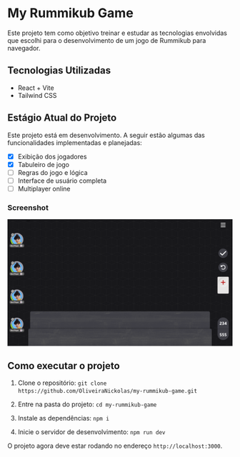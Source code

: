 # My Rummikub Game

Este projeto tem como objetivo treinar e estudar as tecnologias envolvidas que escolhi para o desenvolvimento de um jogo de Rummikub para navegador.

## Tecnologias Utilizadas

- React + Vite
- Tailwind CSS

## Estágio Atual do Projeto

Este projeto está em desenvolvimento. A seguir estão algumas das funcionalidades implementadas e planejadas:

- [x] Exibição dos jogadores
- [x] Tabuleiro de jogo
- [ ] Regras do jogo e lógica
- [ ] Interface de usuário completa
- [ ] Multiplayer online

### Screenshot

![Screenshot do projeto](https://github.com/OliveiraNickolas/My-Rummikub-Game/blob/main/Captura%20de%20tela%202023-05-08%20223723.png)


## Como executar o projeto

1. Clone o repositório:
``git clone https://github.com/OliveiraNickolas/my-rummikub-game.git``

2. Entre na pasta do projeto:
``cd my-rummikub-game``

3. Instale as dependências:
``npm i``

4. Inicie o servidor de desenvolvimento:
``npm run dev``

O projeto agora deve estar rodando no endereço ``http://localhost:3000``.
